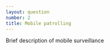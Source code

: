 ```yaml
---
layout: question
number: 2
title: Mobile patrolling
---
```


Brief description of mobile surveillance



